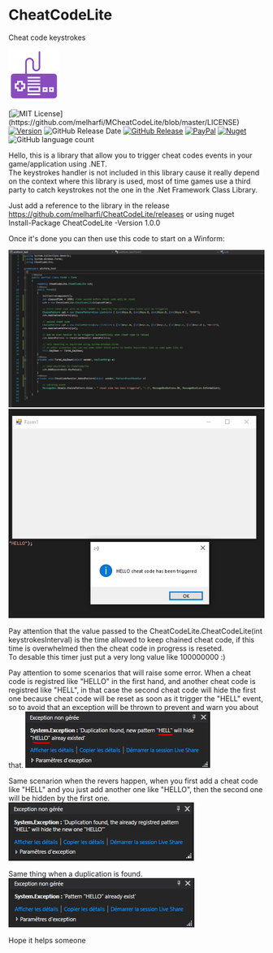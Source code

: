 # CheatCodeLite
Cheat code keystrokes<br>

<img src="resources/logo.png" width="100">

[![MIT License](https://img.shields.io/apm/l/atomic-design-ui.svg?)](https://github.com/melharfi/MCheatCodeLite/blob/master/LICENSE)
[![Version](https://badge.fury.io/gh/tterb%2FHyde.svg)](https://github.com/melharfi/MCheatCodeLite)
![GitHub Release Date](https://img.shields.io/github/release-date/melharfi/CheatCodeLite?color=black)
[![GitHub Release](https://img.shields.io/github/v/release/melharfi/CheatCodeLite)](https://github.com/melharfi/CheatCodeLite/releases) 
[![PayPal](https://img.shields.io/badge/paypal-donate-yellow.svg)](https://www.paypal.com/cgi-bin/webscr?cmd=_s-xclick&hosted_button_id=VN92ND2CDMX92)
[![Nuget](https://img.shields.io/nuget/v/melharfi?color=red)](https://www.nuget.org/packages/CheatCodeLite/)
![GitHub language count](https://img.shields.io/github/languages/count/melharfi/CheatCodeLite?color=red)

Hello, this is a library that allow you to trigger cheat codes events in your game/application using .NET.<br>
The keystrokes handler is not included in this library cause it really depend on the context where this library is used, most of time games use a third party to catch keystrokes not the one in the .Net Framework Class Library.<br>

Just add a reference to the library in the release https://github.com/melharfi/CheatCodeLite/releases
or using nuget<br>
Install-Package CheatCodeLite -Version 1.0.0

Once it's done you can then use this code to start on a Winform:


<img src="resources/sample1.PNG"><br>
<img src="resources/sample2.PNG"><br>

Pay attention that the value passed to the CheatCodeLite.CheatCodeLite(int keystrokesInterval) is the time allowed to keep chained cheat code, if this time is overwhelmed then the cheat code in progress is reseted.<br>
To desable this timer just put a very long value like 100000000 :)<br>

Pay attention to some scenarios that will raise some error.
When a cheat code is registred like "HELLO" in the first hand, and another cheat code is registred like "HELL", in that case the second cheat code will hide the first one because cheat code will be reset as soon as it trigger the "HELL" event, so to avoid that an exception will be thrown to prevent and warn you about that.
<img src="resources/throwError1.PNG"><br>

Same scenarion when the revers happen, when you first add a cheat code like "HELL" and you just add another one like "HELLO", then the second one will be hidden by the first one.<br>
<img src="resources/throwError2.PNG"><br>

Same thing when a duplication is found.<br>
<img src="resources/throwError3.PNG"><br>

Hope it helps someone
